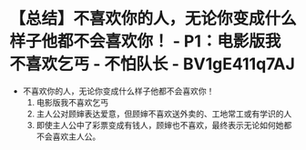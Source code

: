 # 【总结】不喜欢你的人，无论你变成什么样子他都不会喜欢你！ - P1：电影版我不喜欢乞丐 - 不怕队长 - BV1gE411q7AJ

-   不喜欢你的人，无论你变成什么样子他都不会喜欢你！
    1.  电影版我不喜欢乞丐
    2.  主人公对顾婶表达爱意，但顾婶不喜欢送外卖的、工地常工或有学识的人
    3.  即使主人公中了彩票变成有钱人，顾婶也不喜欢，最终表示无论如何她都不会喜欢主人公。